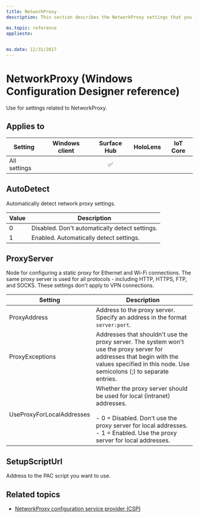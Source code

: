 ```yaml
---
title: NetworkProxy
description: This section describes the NetworkProxy settings that you can configure in provisioning packages for Windows 10 using Windows Configuration Designer. 

ms.topic: reference
appliesto: 
 

ms.date: 12/31/2017
--- 
```


# NetworkProxy (Windows Configuration Designer reference) 

Use for settings related to NetworkProxy.  

## Applies to 

| Setting   | Windows client | Surface Hub | HoloLens | IoT Core |
| --- | :---: | :---: | :---: | :---: |
| All settings |   | ✅ |  |  | 


## AutoDetect 

Automatically detect network proxy settings.  

|  Value | Description |
| --- | --- |
| 0 | Disabled. Don't automatically detect settings. |
| 1 | Enabled. Automatically detect settings. | 

## ProxyServer 

Node for configuring a static proxy for Ethernet and Wi-Fi connections. The same proxy server is used for all protocols - including HTTP, HTTPS, FTP, and SOCKS. These settings don't apply to VPN connections. 

| Setting | Description |
| --- | --- |
| ProxyAddress | Address to the proxy server. Specify an address in the format `server:port`. |
| ProxyExceptions | Addresses that shouldn't use the proxy server. The system won't use the proxy server for addresses that begin with the values specified in this node. Use semicolons (;) to separate entries. |
| UseProxyForLocalAddresses | Whether the proxy server should be used for local (intranet) addresses.</br></br>- 0 = Disabled. Don't use the proxy server for local addresses.</br>- 1 = Enabled. Use the proxy server for local addresses.  | 


## SetupScriptUrl 

Address to the PAC script you want to use.  


## Related topics 

- [NetworkProxy configuration service provider (CSP)](/windows/client-management/mdm/networkproxy-csp)
